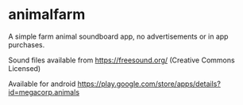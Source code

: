 # animalfarm

A simple farm animal soundboard app, no advertisements or in app purchases.

Sound files available from https://freesound.org/ (Creative Commons Licensed)

Available for android https://play.google.com/store/apps/details?id=megacorp.animals
